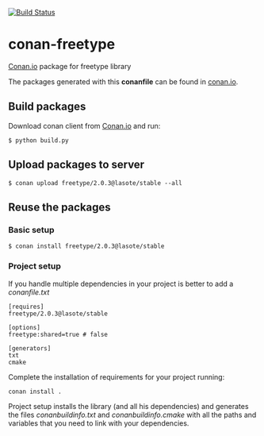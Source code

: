 [![Build Status](https://travis-ci.org/lasote/conan-freetype.svg)](https://travis-ci.org/lasote/conan-freetype)


# conan-freetype

[Conan.io](https://conan.io) package for freetype library

The packages generated with this **conanfile** can be found in [conan.io](https://conan.io/source/freetype/2.6.3/lasote/stable).

## Build packages

Download conan client from [Conan.io](https://conan.io) and run:

    $ python build.py

## Upload packages to server

    $ conan upload freetype/2.0.3@lasote/stable --all
    
## Reuse the packages

### Basic setup

    $ conan install freetype/2.0.3@lasote/stable
    
### Project setup

If you handle multiple dependencies in your project is better to add a *conanfile.txt*
    
    [requires]
    freetype/2.0.3@lasote/stable

    [options]
    freetype:shared=true # false
    
    [generators]
    txt
    cmake

Complete the installation of requirements for your project running:</small></span>

    conan install .

Project setup installs the library (and all his dependencies) and generates the files *conanbuildinfo.txt* and *conanbuildinfo.cmake* with all the paths and variables that you need to link with your dependencies.
